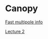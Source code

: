 # Canopy

[Fast multipole info](https://amath.colorado.edu/faculty/martinss/2014_CBMS/Refs/2012_fmm_encyclopedia.pdf)

[Lecture 2](https://amath.colorado.edu/faculty/martinss/2014_CBMS/Lectures/lecture02.pdf)
